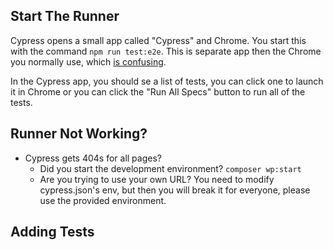 
## Start The Runner
Cypress opens a small app called "Cypress" and Chrome. You start this with the command `npm run test:e2e`. This is separate app then the Chrome you normally use, which [is confusing](https://docs.cypress.io/guides/guides/launching-browsers.html#Browser-Icon).


In the Cypress app, you should se a list of tests, you can click one to launch it in Chrome or you can click the "Run All Specs" button to run all of the tests.

## Runner Not Working?
* Cypress gets 404s for all pages?
    - Did you start the development environment? `composer wp:start`
    - Are you trying to use your own URL? You need to modify cypress.json's env, but then you will break it for everyone, please use the provided environment.

## Adding Tests